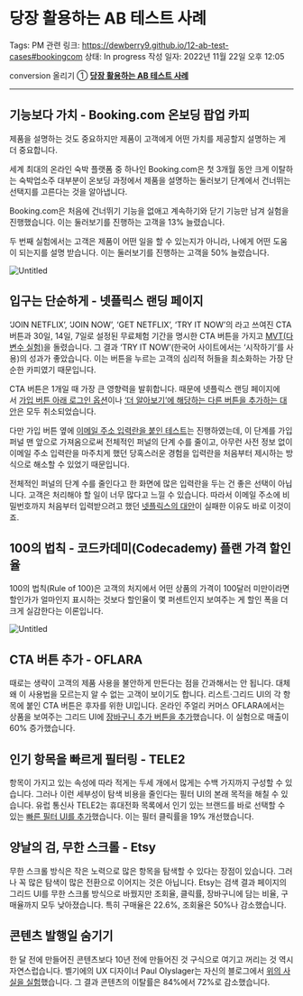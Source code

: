 # 당장 활용하는 AB 테스트 사례

Tags: PM
관련 링크: https://dewberry9.github.io/12-ab-test-cases#bookingcom
상태: In progress
작성 일자: 2022년 11월 22일 오후 12:05

conversion 올리기 ① [****당장 활용하는 AB 테스트 사례****](%E1%84%83%E1%85%A1%E1%86%BC%E1%84%8C%E1%85%A1%E1%86%BC%20%E1%84%92%E1%85%AA%E1%86%AF%E1%84%8B%E1%85%AD%E1%86%BC%E1%84%92%E1%85%A1%E1%84%82%E1%85%B3%E1%86%AB%20AB%20%E1%84%90%E1%85%A6%E1%84%89%E1%85%B3%E1%84%90%E1%85%B3%20%E1%84%89%E1%85%A1%E1%84%85%E1%85%A8%20fb619e6fb75d4676b339d160e78c7bdf.md) 

---

## ****기능보다 가치 - Booking.com 온보딩 팝업 카피****

제품을 설명하는 것도 중요하지만 제품이 고객에게 어떤 가치를 제공할지 설명하는 게 더 중요합니다.

세계 최대의 온라인 숙박 플랫폼 중 하나인 Booking.com은 첫 3개월 동안 크게 이탈하는 숙박업소주 대부분이 온보딩 과정에서 제품을 설명하는 둘러보기 단계에서 건너뛰는 선택지를 고른다는 것을 알아냅니다. 

Booking.com은 처음에 건너뛰기 기능을 없애고 계속하기와 닫기 기능만 남겨 실험을 진행했습니다. 이는 둘러보기를 진행하는 고객을 13% 늘렸습니다.

두 번째 실험에서는 고객은 제품이 어떤 일을 할 수 있는지가 아니라, 나에게 어떤 도움이 되는지를 설명 받습니다. 이는 둘러보기를 진행하는 고객을 50% 늘렸습니다.

![Untitled](%E1%84%83%E1%85%A1%E1%86%BC%E1%84%8C%E1%85%A1%E1%86%BC%20%E1%84%92%E1%85%AA%E1%86%AF%E1%84%8B%E1%85%AD%E1%86%BC%E1%84%92%E1%85%A1%E1%84%82%E1%85%B3%E1%86%AB%20AB%20%E1%84%90%E1%85%A6%E1%84%89%E1%85%B3%E1%84%90%E1%85%B3%20%E1%84%89%E1%85%A1%E1%84%85%E1%85%A8%20fb619e6fb75d4676b339d160e78c7bdf/Untitled.png)

## ****입구는 단순하게 - 넷플릭스 랜딩 페이지****

‘JOIN NETFLIX’, ‘JOIN NOW’, ‘GET NETFLIX’, ‘TRY IT NOW’의 라고 쓰여진 CTA 버튼과 30일, 14일, 7일로 설정된 무료체험 기간을 명시한 CTA 버튼을 가지고 [MVT(다변수 실험)](https://goodui.org/leaks/netflix-a-b-tested-these-4-button-labels-with-join-now-possibly-leading/)을 돌렸습니다. 그 결과 ‘TRY IT NOW’(한국어 사이트에서는 ‘시작하기’를 사용)의 성과가 좋았습니다. 이는 버튼을 누르는 고객의 심리적 허들을 최소화하는 가장 단순한 카피였기 때문입니다. 

CTA 버튼은 1개일 때 가장 큰 영향력을 발휘합니다. 때문에 넷플릭스 랜딩 페이지에서 [가입 버튼 아래 로그인 옵션](https://goodui.org/leaks/netflix-a-b-tests-and-rejects-secondary-sign-in-and-sign-up-calls-to-action/)이나 [‘더 알아보기’에 해당하는 다른 버튼을 추가하는 대안](https://goodui.org/leaks/netflix-a-b-tests-4-secondary-choices-all-of-which-get-rejected/)은 모두 취소되었습니다.

다만 가입 버튼 옆에 [이메일 주소 입력란을 붙인 테스트](https://goodui.org/leaks/netflix-a-b-tests-early-email-capture-at-the-start-of-their-signup-flow-and-it-succeeds/)는 진행하였는데, 이 단계를 가입 퍼널 맨 앞으로 가져옴으로써 전체적인 퍼널의 단계 수를 줄이고, 아무런 사전 정보 없이 이메일 주소 입력란을 마주치게 했던 당혹스러운 경험을 입력란을 처음부터 제시하는 방식으로 해소할 수 있었기 때문입니다. 

전체적인 퍼널의 단계 수를 줄인다고 한 화면에 많은 입력란을 두는 건 좋은 선택이 아닙니다. 고객은 처리해야 할 일이 너무 많다고 느낄 수 있습니다. 따라서 이메일 주소에 비밀번호까지 처음부터 입력받으려고 했던 [넷플릭스의 대안](https://goodui.org/leaks/netflix-a-b-tests-displaying-a-password-field-which-fails-and-gets-rejected/)이 실패한 이유도 바로 이것이죠.

## ****100의 법칙 - 코드카데미(Codecademy) 플랜 가격 할인율****

100의 법칙(Rule of 100)은 고객의 처지에서 어떤 상품의 가격이 100달러 미만이라면 할인가가 얼마인지 표시하는 것보다 할인율이 몇 퍼센트인지 보여주는 게 할인 폭을 더 크게 실감한다는 이론입니다.

![Untitled](%E1%84%83%E1%85%A1%E1%86%BC%E1%84%8C%E1%85%A1%E1%86%BC%20%E1%84%92%E1%85%AA%E1%86%AF%E1%84%8B%E1%85%AD%E1%86%BC%E1%84%92%E1%85%A1%E1%84%82%E1%85%B3%E1%86%AB%20AB%20%E1%84%90%E1%85%A6%E1%84%89%E1%85%B3%E1%84%90%E1%85%B3%20%E1%84%89%E1%85%A1%E1%84%85%E1%85%A8%20fb619e6fb75d4676b339d160e78c7bdf/Untitled%201.png)

## ****CTA 버튼 추가 - OFLARA****

때로는 생략이 고객의 제품 사용을 불안하게 만든다는 점을 간과해서는 안 됩니다. 대체 왜 이 사용법을 모르는지 알 수 없는 고객이 보이기도 합니다. 리스트·그리드 UI의 각 항목에 붙인 CTA 버튼은 후자를 위한 UI입니다. 온라인 주얼리 커머스 OFLARA에서는 상품을 보여주는 그리드 UI에 [장바구니 추가 버튼을 추가](https://www.brillmark.com/how-an-a-b-test-improved-the-conversion-rate-by-60/)했습니다. 이 실험으로 매출이 60% 증가했습니다.

## ****인기 항목을 빠르게 필터링 - TELE2****

항목이 가지고 있는 속성에 따라 적게는 두세 개에서 많게는 수백 가지까지 구성할 수 있습니다. 그러나 이런 세부성이 탐색 비용을 줄인다는 필터 UI의 본래 목적을 해칠 수 있습니다. 유럽 통신사 TELE2는 휴대전화 목록에서 인기 있는 브랜드를 바로 선택할 수 있는 [빠른 필터 UI를 추가](https://www.slideshare.net/ISMeCompany/conversie-verhogen-zonder-abtesten-de-top-5-beste-methoden#12)했습니다. 이는 필터 클릭률을 19% 개선했습니다.

## ****양날의 검, 무한 스크롤 - Etsy****

무한 스크롤 방식은 작은 노력으로 많은 항목을 탐색할 수 있다는 장점이 있습니다. 그러나 꼭 많은 탐색이 많은 전환으로 이어지는 것은 아닙니다. Etsy는 검색 결과 페이지의 그리드 UI를 무한 스크롤 방식으로 바꿨지만 조회율, 클릭률, 장바구니에 담는 비율, 구매율까지 모두 낮아졌습니다. 특히 구매율은 22.6%, 조회율은 50%나 감소했습니다.

## ****콘텐츠 발행일 숨기기****

한 달 전에 만들어진 콘텐츠보다 10년 전에 만들어진 것 구식으로 여기고 꺼리는 것 역시 자연스럽습니다. 벨기에의 UX 디자이너 Paul Olyslager는 자신의 블로그에서 [위의 사실을 실험](https://www.paulolyslager.com/how-to-improve-bounce-rate-simple-ab-test/)했습니다. 그 결과 콘텐츠의 이탈률은 84%에서 72%로 감소했습니다.
